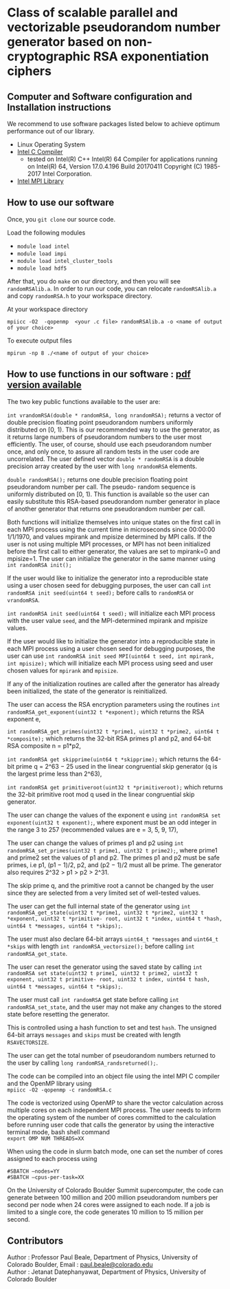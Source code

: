 # Class of scalable parallel and vectorizable pseudorandom number generator based on non-cryptographic RSA exponentiation ciphers

## Computer and Software configuration and Installation instructions
We recommend to use software packages listed below to achieve optimum performance out of our library.
- Linux Operating System
- [Intel C Compiler](https://software.intel.com/en-us/intel-compilers)
	- tested on Intel(R) C++ Intel(R) 64 Compiler for applications running on Intel(R) 64, Version 17.0.4.196 Build 20170411
Copyright (C) 1985-2017 Intel Corporation.
- [Intel MPI Library](https://software.intel.com/en-us/parallel-studio-xe/choose-download/free-trial-cluster-linux-fortran)

## How to use our software
Once, you `git clone` our source code.

Load the following modules
- `module load intel`
- `module load impi`
- `module load intel_cluster_tools`
- `module load hdf5`

After that, you do `make` on our directory, and then you will see `randomRSAlib.a`. In order to run our code, you can relocate `randomRSAlib.a` and copy `randomRSA.h` to your workspace directory.

At your workspace directory

`mpiicc -O2  -qopenmp  <your .c file> randomRSAlib.a -o <name of output of your choice>`

To execute output files

`mpirun -np 8 ./<name of output of your choice>`

## How to use functions in our software : [pdf version available](https://github.com/PDBeale/randomRSA/blob/master/readme.pdf)
The two key public functions available to the user are:

`int vrandomRSA(double * randomRSA, long nrandomRSA);` returns a vector of double precision floating point pseudorandom numbers uniformly distributed on [0, 1). This is our recommended way to use the generator, as it returns large numbers of pseudorandom numbers to the user most efficiently. The user, of course, should use each pseudorandom number once, and only once, to assure all random tests in the user code are uncorrelated. The user defined vector `double * randomRSA` is a double precision array created by the user with `long nrandomRSA` elements.

`double randomRSA();` returns one double precision floating point pseudorandom number per call. The pseudo- random sequence is uniformly distributed on [0, 1). This function is available so the user can easily substitute this RSA-based pseudorandom number generator in place of another generator that returns one pseudorandom number per call.


Both functions will initialize themselves into unique states on the first call in each MPI process using the current time in microseconds since 00:00:00 1/1/1970, and values mpirank and mpisize determined by MPI calls. If the user is not using multiple MPI processes, or MPI has not been initialized before the first call to either generator, the values are set to mpirank=0 and mpisize=1. The user can initialize the generator in the same manner using
`int randomRSA init();`

If the user would like to initialize the generator into a reproducible state using a user chosen seed for debugging purposes, the user can call `int randomRSA init seed(uint64 t seed);` before calls to `randomRSA` or `vrandomRSA`.

`int randomRSA init seed(uint64 t seed);` will initialize each MPI process with the user value `seed`, and the MPI-determined mpirank and mpisize values.

If the user would like to initialize the generator into a reproducible state in each MPI process using a user chosen seed for debugging purposes, the user can use
`int randomRSA init seed MPI(uint64 t seed, int mpirank, int mpisize);` which will initialize each MPI process using seed and user chosen values for `mpirank` and `mpisize`.

If any of the initialization routines are called after the generator has already been initialized, the state of the generator is reinitialized.

The user can access the RSA encryption parameters using the routines
`int randomRSA_get_exponent(uint32 t *exponent);` which returns the RSA exponent e,

`int randomRSA_get_primes(uint32 t *prime1, uint32 t *prime2, uint64 t *composite);` which returns the 32-bit RSA primes p1 and p2, and 64-bit RSA composite n = p1*p2,

`int randomRSA get skipprime(uint64 t *skipprime);` which returns the 64-bit prime q = 2^63 − 25 used in the linear congruential skip generator (q is the largest prime less than 2^63),

`int randomRSA get primitiveroot(uint32 t *primitiveroot);` which returns the 32-bit primitive root mod q used in the linear congruential skip generator.

The user can change the values of the exponent e using
`int randomRSA set exponent(uint32 t exponent);`, where exponent must be an odd integer in the range 3 to 257 (recommended values are e = 3, 5, 9, 17),

The user can change the values of primes p1 and p2 using
`int randomRSA_set_primes(uint32 t prime1, uint32 t prime2);`, where prime1 and prime2 set the values of p1 and p2. The primes p1 and p2 must be safe primes, i.e p1, (p1 − 1)/2, p2, and (p2 − 1)/2 must all be prime. The generator also requires 2^32 > p1 > p2 > 2^31.

The skip prime q, and the primitive root a cannot be changed by the user since they are selected from a very limited set of well-tested values.

The user can get the full internal state of the generator using
`int randomRSA_get_state(uint32 t *prime1, uint32 t *prime2, uint32 t *exponent, uint32 t *primitive- root, uint32 t *index, uint64 t *hash, uint64 t *messages, uint64 t *skips);`.

The user must also declare 64-bit arrays `uint64_t *messages` and `uint64_t *skips` with length `int randomRSA_vectorsize();` before calling `int randomRSA_get_state`.


The user can reset the generator using the saved state by calling
`int randomRSA set state(uint32 t prime1, uint32 t prime2, uint32 t exponent, uint32 t primitive- root, uint32 t index, uint64 t hash, uint64 t *messages, uint64 t *skips);`.

The user must call `int randomRSA` get state before calling `int randomRSA_set_state`, and the user may not make any changes to the stored state before resetting the generator.

This is controlled using a hash function to set and test `hash`. The unsigned 64-bit arrays `messages` and `skips` must be created with length `RSAVECTORSIZE`.

The user can get the total number of pseudorandom numbers returned to the user by calling `long randomRSA_randsreturned();`.

The code can be compiled into an object file using the intel MPI C compiler and the OpenMP library using <br>
`mpiicc -O2 -qopenmp -c randomRSA.c`

The code is vectorized using OpenMP to share the vector calculation across multiple cores on each independent MPI process. The user needs to inform the operating system of the number of cores committed to the calculation before running user code that calls the generator by using the interactive terminal mode, bash shell command <br>
`export OMP NUM THREADS=XX`

When using the code in slurm batch mode, one can set the number of cores assigned to each process using

`#SBATCH –nodes=YY` <br>
`#SBATCH –cpus-per-task=XX`

On the University of Colorado Boulder Summit supercomputer, the code can generate between 100 million and 200 million pseudorandom numbers per second per node when 24 cores were assigned to each node. If a job is limited to a single core, the code generates 10 million to 15 million per second.



## Contributors
Author : Professor Paul Beale, Department of Physics, University of Colorado Boulder, Email : paul.beale@colorado.edu </br>
Author : Jetanat Datephanyawat, Department of Physics, University of Colorado Boulder
